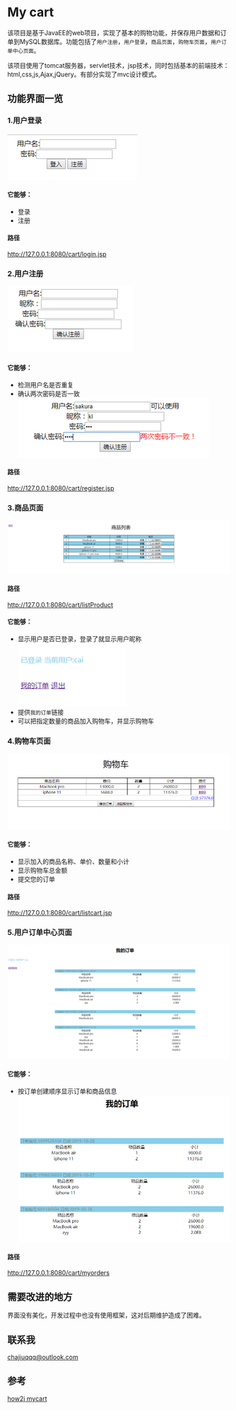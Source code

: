 # My cart 
该项目是基于JavaEE的web项目，实现了基本的购物功能，并保存用户数据和订单到MySQL数据库。功能包括了`用户注册`，`用户登录`，`商品页面`，`购物车页面`，`用户订单中心页面`。

该项目使用了tomcat服务器，servlet技术，jsp技术，同时包括基本的前端技术：html,css,js,Ajax,jQuery。有部分实现了mvc设计模式。

## 功能界面一览
### 1.用户登录
![login](https://github.com/chajiuqqq/cart/blob/master/img/login.png)
#### 它能够：
* 登录
* 注册
#### 路径
http://127.0.0.1:8080/cart/login.jsp

### 2.用户注册
![register](https://github.com/chajiuqqq/cart/blob/master/img/register.png)


#### 它能够：
* 检测用户名是否重复
* 确认两次密码是否一致
![confirm_register](https://github.com/chajiuqqq/cart/blob/master/img/register_confirm.png)

#### 路径
http://127.0.0.1:8080/cart/register.jsp


### 3.商品页面
![products](https://github.com/chajiuqqq/cart/blob/master/img/listProduct.png)
#### 路径
http://127.0.0.1:8080/cart/listProduct

#### 它能够：
* 显示用户是否已登录，登录了就显示用户昵称
![is_login](https://github.com/chajiuqqq/cart/blob/master/img/islogin.png)
* 提供`我的订单`链接
* 可以把指定数量的商品加入购物车，并显示购物车

### 4.购物车页面
![cart](https://github.com/chajiuqqq/cart/blob/master/img/cart.png)

#### 它能够：
* 显示加入的商品名称、单价、数量和小计
* 显示购物车总金额
* 提交您的订单

#### 路径
http://127.0.0.1:8080/cart/listcart.jsp

### 5.用户订单中心页面
![myorder](https://github.com/chajiuqqq/cart/blob/master/img/myOrder.png)

#### 它能够：
* 按订单创建顺序显示订单和商品信息
![show_orders](https://github.com/chajiuqqq/cart/blob/master/img/orders_detail.png)

#### 路径
http://127.0.0.1:8080/cart/myorders
## 需要改进的地方
界面没有美化，开发过程中也没有使用框架，这对后期维护造成了困难。

## 联系我
chajiuqqq@outlook.com

## 参考
[how2j mycart](http://how2j.cn/k/cart/cart-tutorials/595.html)
